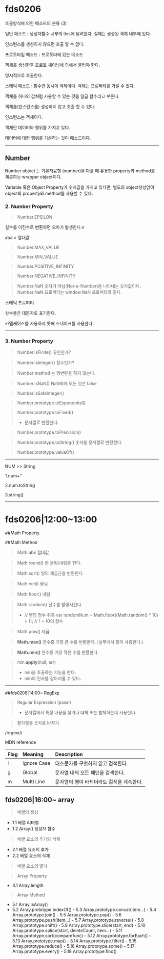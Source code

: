 # fds0206

호출방식에 의한 메소드의 분류 (3)

일반 메소드 : 생성자함수 내부의 this에 달려있다. 실체는 생성된 객체 내부에 있다. 

인스턴스를 생성하지 않으면 호출 할 수 없다.



프로토타입 메소드 : 프로토타에 있는 메소드

객체를 생성한후 프로토 체이닝에 의해서 불러야 한다. 

명시적으로 호출한다.



스테틱 메소드 : 함수인 동시에 객체이다. 객체는 프로퍼티를 가질 수 있다. 

객체를 하나의 값처럼 사용할 수 있는 것을 일급 함수라고 부른다.

객체를(인스턴스를) 생성하지 않고 호출 할 수 있다.



인스턴스는 객체이다. 

객체란 데이터와 행위를 가지고 있다.

데이터에 대한 행위를 기술하는 것이 매소드이다.



---

## Number

Number object 는 기본자료형 (number)을 다룰 때 유용한 property와 method를 제공하는 wrapper object이다.

Variable 혹은 Object Property가 숫자값을 가지고 있다면, 별도의 object생성없이 object의 property와 method를 사용할 수 있다.

### 2. Number Property

> Number.EPSILON

실수를 이진수로 변환하면 오차가 발생한다.v

aba = 절대값

> Number.MAX_VALUE

>Number.MIN_VALUE

> Number.POSITIVE_INFINITY

> Number.NEGATIVE_INFINITY

> Number.NaN 
> 숫자가 아님(Not-a-Number)을 나타내는 숫자값이다. 
> Number.NaN 프로퍼티는 window.NaN 프로퍼티와 같다.

스테틱 프로퍼티



상수들은 대문자로 표기한다.

카멜케이스를 사용하지 못해 스네이크를 사용한다.

---

### 3. Number Property

> Number.isFinite() 유한한가?

> Number.isInteger() 정수인가?

> Number method 는 형변환을 하지 않는다.

> Number.isNaN() NaN외에 모든 것은 false

> Number.isSafeInteger()

> Number.prototype.toExponential()

> Number.prototype.toFixed()
>
> - 문자열로 반환한다.

> Number.prototype.toPrecision()

> Number.prototype.toString() 숫자를 문자열로 변환한다.

> Number.prototype.valueOf()



---

NUM >> String

1.num+''

2.num.toString

3.string()

---

# fds0206|12:00~13:00

##Math Property

##Math Method

> Math.abs 절대값

> Math.round() 반 올림/내림을 한다.

> Math.sqrt() 양의 제곱근을 반환한다. 

> Math.ceil() 올림

> Math.floor() 내림

> Math random() 난수를 발생시킨다.
>
> - // 랜덤 정수 취득
>   var randomNum = Math.floor((Math.random() * 10) + 1); // 1 ~ 10의 정수

>Math.pow() 제곱

>**Math.max()** 인수중 가장 큰 수를 반환한다. (실무에서 많이 사용한다.)

> **Math.min()** 인수중 가장 작은 수를 반환한다.

> min.**apply**(null, arr)
>
> - min을 호출하는 기능을 한다.
> - min의 인자를 갈아끼울 수 있다.

---

##fds0206|14:00~ RegExp

> Regular Expression (pass!) 
>
> - 문자열에서 특정 내용을 찾거나 대체 또는 발췌하는데 사용한다.

> 문자열을 숫자로 바꾸기

/regexr/i

MDN reference

| Flag | Meaning     | Description             |
| :--- | :---------- | :---------------------- |
| i    | Ignore Case | 대소문자를 구별하지 않고 검색한다.     |
| g    | Global      | 문자열 내의 모든 패턴을 검색한다.     |
| m    | Multi Line  | 문자열의 행이 바뀌더라도 검색을 계속한다. |

## fds0206|16:00~ array 

> 배열의 생성 

- 1.1 배열 리터럴 
- 1.2 Array() 생성자 함수 

> 배열 요소의 추가와 삭제 

- 2.1 배열 요소의 추가 
- 2.2 배열 요소의 삭제 

> 배열 요소의 열거 



> Array Property 

- 4.1 Array.length 

> Array Method 

- 5.1 Array.isArray() 
- 5.2 Array.prototype.indexOf() - 5.3 Array.prototype.concat(item…) - 5.4 Array.prototype.join() - 5.5 Array.prototype.pop() - 5.6 Array.prototype.push(item…) - 5.7 Array.prototype.reverse() - 5.8 Array.prototype.shift() - 5.9 Array.prototype.slice(start, end) - 5.10 Array.prototype.splice(start, deleteCount, item…) - 5.11 Array.prototype.sort(comparefunc) - 5.12 Array.prototype.forEach() - 5.13 Array.prototype.map() - 5.14 Array.prototype.filter() - 5.15 Array.prototype.reduce() - 5.16 Array.prototype.some() - 5.17 Array.prototype.every() - 5.18 Array.prototype.find()

